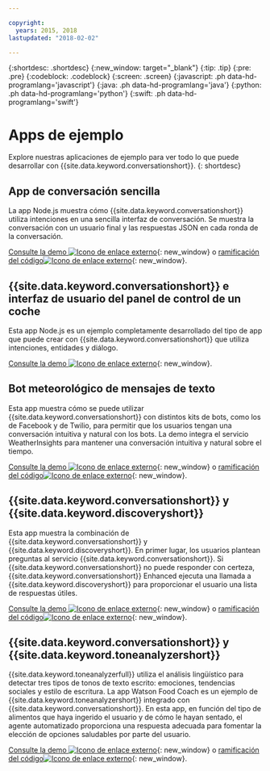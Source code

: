 ```yaml
---

copyright:
  years: 2015, 2018
lastupdated: "2018-02-02"

---
```


{:shortdesc: .shortdesc}
{:new_window: target="_blank"}
{:tip: .tip}
{:pre: .pre}
{:codeblock: .codeblock}
{:screen: .screen}
{:javascript: .ph data-hd-programlang='javascript'}
{:java: .ph data-hd-programlang='java'}
{:python: .ph data-hd-programlang='python'}
{:swift: .ph data-hd-programlang='swift'}

# Apps de ejemplo

Explore nuestras aplicaciones de ejemplo para ver todo lo que puede desarrollar con {{site.data.keyword.conversationshort}}.
{: shortdesc}

## App de conversación sencilla

La app Node.js muestra cómo {{site.data.keyword.conversationshort}} utiliza intenciones en una sencilla interfaz de conversación. Se muestra la conversación con un usuario final y las respuestas JSON en cada ronda de la conversación.

[Consulte la demo ![Icono de enlace externo](../../icons/launch-glyph.svg "Icono de enlace externo")](http://conversation-simple.ng.bluemix.net/){: new_window} o [ramificación del código![Icono de enlace externo](../../icons/launch-glyph.svg "Icono de enlace externo")](https://github.com/watson-developer-cloud/conversation-simple){: new_window}.

## {{site.data.keyword.conversationshort}} e interfaz de usuario del panel de control de un coche

Esta app Node.js es un ejemplo completamente desarrollado del tipo de app que puede crear con {{site.data.keyword.conversationshort}} que utiliza intenciones, entidades y diálogo.

[Consulte la demo ![Icono de enlace externo](../../icons/launch-glyph.svg "Icono de enlace externo")](https://conversation-demo.ng.bluemix.net/){: new_window}.

## Bot meteorológico de mensajes de texto

Esta app muestra cómo se puede utilizar {{site.data.keyword.conversationshort}} con distintos kits de bots, como los de Facebook y de Twilio, para permitir que los usuarios tengan una conversación intuitiva y natural con los bots. La demo integra el servicio WeatherInsights para mantener una conversación intuitiva y natural sobre el tiempo.

 [Consulte la demo ![Icono de enlace externo](../../icons/launch-glyph.svg "Icono de enlace externo")](https://text-bot.mybluemix.net/  ){: new_window} o [ramificación del código![Icono de enlace externo](../../icons/launch-glyph.svg "Icono de enlace externo")](https://github.com/watson-developer-cloud/text-bot){: new_window}.

## {{site.data.keyword.conversationshort}} y {{site.data.keyword.discoveryshort}}

Esta app muestra la combinación de {{site.data.keyword.conversationshort}} y {{site.data.keyword.discoveryshort}}. En primer lugar, los usuarios plantean preguntas al servicio {{site.data.keyword.conversationshort}}. Si {{site.data.keyword.conversationshort}} no puede responder con certeza, {{site.data.keyword.conversationshort}} Enhanced ejecuta una llamada a {{site.data.keyword.discoveryshort}} para proporcionar el usuario una lista de respuestas útiles.

[Consulte la demo ![Icono de enlace externo](../../icons/launch-glyph.svg "Icono de enlace externo")](https://conversation-with-discovery-within-ui.ng.bluemix.net/){: new_window} o [ramificación del código![Icono de enlace externo](../../icons/launch-glyph.svg "Icono de enlace externo")](https://github.com/watson-developer-cloud/conversation-enhanced){: new_window}.

## {{site.data.keyword.conversationshort}} y {{site.data.keyword.toneanalyzershort}}

{{site.data.keyword.toneanalyzerfull}} utiliza el análisis lingüístico para detectar tres tipos de tonos de texto escrito: emociones, tendencias sociales y estilo de escritura. La app Watson Food Coach es un ejemplo de {{site.data.keyword.toneanalyzershort}} integrado con {{site.data.keyword.conversationshort}}. En esta app, en función del tipo de alimentos que haya ingerido el usuario y de cómo le hayan sentado, el agente automatizado proporciona una respuesta adecuada para fomentar la elección de opciones saludables por parte del usuario.

[Consulte la demo ![Icono de enlace externo](../../icons/launch-glyph.svg "Icono de enlace externo")](https://food-coach.ng.bluemix.net/){: new_window} o [ramificación del código![Icono de enlace externo](../../icons/launch-glyph.svg "Icono de enlace externo")](https://github.com/watson-developer-cloud/food-coach){: new_window}.
